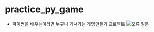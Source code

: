 # practice_py_game
- 파이썬을 배우는이라면 누구나 거쳐가는 게임만들기 프로젝트
![오류 질문](https://github.com/Blankers2/practice_py_game/assets/156766674/d5ba645a-8538-484e-a494-5ea8a827d116)
